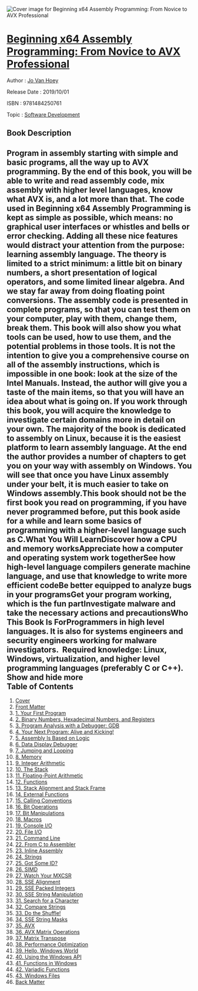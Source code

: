 ![Cover image for Beginning x64 Assembly Programming: From Novice to AVX Professional](https://imgdetail.ebookreading.net/cover/cover/20200215/EB9781484250761.jpg)

[Beginning x64 Assembly Programming: From Novice to AVX Professional](https://ebookreading.net/view/book/Beginning+x64+Assembly+Programming%3A+From+Novice+to+AVX+Professional-EB9781484250761_1.html "Beginning x64 Assembly Programming: From Novice to AVX Professional")
====================================================================================================================

Author : [Jo Van Hoey](https://ebookreading.net/search/author/Jo+Van+Hoey)

Release Date : 2019/10/01

ISBN : 9781484250761

Topic : [Software Development](https://ebookreading.net/search/category/software-development)

Book Description
-----------------

 Program in assembly starting with simple and basic programs, all the way up to AVX programming. By the end of this book, you will be able to write and read assembly code, mix assembly with higher level languages, know what AVX is, and a lot more than that. The code used in Beginning x64 Assembly Programming is kept as simple as possible, which means: no graphical user interfaces or whistles and bells or error checking. Adding all these nice features would distract your attention from the purpose: learning assembly language. The theory is limited to a strict minimum: a little bit on binary numbers, a short presentation of logical operators, and some limited linear algebra. And we stay far away from doing floating point conversions. The assembly code is presented in complete programs, so that you can test them on your computer, play with them, change them, break them. This book will also show you what tools can be used, how to use them, and the potential problems in those tools. It is not the intention to give you a comprehensive course on all of the assembly instructions, which is impossible in one book: look at the size of the Intel Manuals. Instead, the author will give you a taste of the main items, so that you will have an idea about what is going on. If you work through this book, you will acquire the knowledge to investigate certain domains more in detail on your own. The majority of the book is dedicated to assembly on Linux, because it is the easiest platform to learn assembly language. At the end the author provides a number of chapters to get you on your way with assembly on Windows. You will see that once you have Linux assembly under your belt, it is much easier to take on Windows assembly.This book should not be the first book you read on programming, if you have never programmed before, put this book aside for a while and learn some basics of programming with a higher-level language such as C.What You Will LearnDiscover how a CPU and memory worksAppreciate how a computer and operating system work togetherSee how high-level language compilers generate machine language, and use that knowledge to write more efficient codeBe better equipped to analyze bugs in your programsGet your program working, which is the fun partInvestigate malware and take the necessary actions and precautionsWho This Book Is ForProgrammers in high level languages. It is also for systems engineers and security engineers working for malware investigators.  Required knowledge: Linux, Windows, virtualization, and higher level programming languages (preferably C or C++).        Show and hide more                
Table of Contents
-----------------

1. [Cover](https://ebookreading.net/view/book/Beginning+x64+Assembly+Programming%3A+From+Novice+to+AVX+Professional-EB9781484250761_1.html)
1. [Front Matter](https://ebookreading.net/view/book/Beginning+x64+Assembly+Programming%3A+From+Novice+to+AVX+Professional-EB9781484250761_2.html)
1. [1. Your First Program](https://ebookreading.net/view/book/Beginning+x64+Assembly+Programming%3A+From+Novice+to+AVX+Professional-EB9781484250761_3.html)
1. [2. Binary Numbers, Hexadecimal Numbers, and Registers](https://ebookreading.net/view/book/Beginning+x64+Assembly+Programming%3A+From+Novice+to+AVX+Professional-EB9781484250761_4.html)
1. [3. Program Analysis with a Debugger: GDB](https://ebookreading.net/view/book/Beginning+x64+Assembly+Programming%3A+From+Novice+to+AVX+Professional-EB9781484250761_5.html)
1. [4. Your Next Program: Alive and Kicking!](https://ebookreading.net/view/book/Beginning+x64+Assembly+Programming%3A+From+Novice+to+AVX+Professional-EB9781484250761_6.html)
1. [5. Assembly Is Based on Logic](https://ebookreading.net/view/book/Beginning+x64+Assembly+Programming%3A+From+Novice+to+AVX+Professional-EB9781484250761_7.html)
1. [6. Data Display Debugger](https://ebookreading.net/view/book/Beginning+x64+Assembly+Programming%3A+From+Novice+to+AVX+Professional-EB9781484250761_8.html)
1. [7. Jumping and Looping](https://ebookreading.net/view/book/Beginning+x64+Assembly+Programming%3A+From+Novice+to+AVX+Professional-EB9781484250761_9.html)
1. [8. Memory](https://ebookreading.net/view/book/Beginning+x64+Assembly+Programming%3A+From+Novice+to+AVX+Professional-EB9781484250761_10.html)
1. [9. Integer Arithmetic](https://ebookreading.net/view/book/Beginning+x64+Assembly+Programming%3A+From+Novice+to+AVX+Professional-EB9781484250761_11.html)
1. [10. The Stack](https://ebookreading.net/view/book/Beginning+x64+Assembly+Programming%3A+From+Novice+to+AVX+Professional-EB9781484250761_12.html)
1. [11. Floating-Point Arithmetic](https://ebookreading.net/view/book/Beginning+x64+Assembly+Programming%3A+From+Novice+to+AVX+Professional-EB9781484250761_13.html)
1. [12. Functions](https://ebookreading.net/view/book/Beginning+x64+Assembly+Programming%3A+From+Novice+to+AVX+Professional-EB9781484250761_14.html)
1. [13. Stack Alignment and Stack Frame](https://ebookreading.net/view/book/Beginning+x64+Assembly+Programming%3A+From+Novice+to+AVX+Professional-EB9781484250761_15.html)
1. [14. External Functions](https://ebookreading.net/view/book/Beginning+x64+Assembly+Programming%3A+From+Novice+to+AVX+Professional-EB9781484250761_16.html)
1. [15. Calling Conventions](https://ebookreading.net/view/book/Beginning+x64+Assembly+Programming%3A+From+Novice+to+AVX+Professional-EB9781484250761_17.html)
1. [16. Bit Operations](https://ebookreading.net/view/book/Beginning+x64+Assembly+Programming%3A+From+Novice+to+AVX+Professional-EB9781484250761_18.html)
1. [17. Bit Manipulations](https://ebookreading.net/view/book/Beginning+x64+Assembly+Programming%3A+From+Novice+to+AVX+Professional-EB9781484250761_19.html)
1. [18. Macros](https://ebookreading.net/view/book/Beginning+x64+Assembly+Programming%3A+From+Novice+to+AVX+Professional-EB9781484250761_20.html)
1. [19. Console I/O](https://ebookreading.net/view/book/Beginning+x64+Assembly+Programming%3A+From+Novice+to+AVX+Professional-EB9781484250761_21.html)
1. [20. File I/O](https://ebookreading.net/view/book/Beginning+x64+Assembly+Programming%3A+From+Novice+to+AVX+Professional-EB9781484250761_22.html)
1. [21. Command Line](https://ebookreading.net/view/book/Beginning+x64+Assembly+Programming%3A+From+Novice+to+AVX+Professional-EB9781484250761_23.html)
1. [22. From C to Assembler](https://ebookreading.net/view/book/Beginning+x64+Assembly+Programming%3A+From+Novice+to+AVX+Professional-EB9781484250761_24.html)
1. [23. Inline Assembly](https://ebookreading.net/view/book/Beginning+x64+Assembly+Programming%3A+From+Novice+to+AVX+Professional-EB9781484250761_25.html)
1. [24. Strings](https://ebookreading.net/view/book/Beginning+x64+Assembly+Programming%3A+From+Novice+to+AVX+Professional-EB9781484250761_26.html)
1. [25. Got Some ID?](https://ebookreading.net/view/book/Beginning+x64+Assembly+Programming%3A+From+Novice+to+AVX+Professional-EB9781484250761_27.html)
1. [26. SIMD](https://ebookreading.net/view/book/Beginning+x64+Assembly+Programming%3A+From+Novice+to+AVX+Professional-EB9781484250761_28.html)
1. [27. Watch Your MXCSR](https://ebookreading.net/view/book/Beginning+x64+Assembly+Programming%3A+From+Novice+to+AVX+Professional-EB9781484250761_29.html)
1. [28. SSE Alignment](https://ebookreading.net/view/book/Beginning+x64+Assembly+Programming%3A+From+Novice+to+AVX+Professional-EB9781484250761_30.html)
1. [29. SSE Packed Integers](https://ebookreading.net/view/book/Beginning+x64+Assembly+Programming%3A+From+Novice+to+AVX+Professional-EB9781484250761_31.html)
1. [30. SSE String Manipulation](https://ebookreading.net/view/book/Beginning+x64+Assembly+Programming%3A+From+Novice+to+AVX+Professional-EB9781484250761_32.html)
1. [31. Search for a Character](https://ebookreading.net/view/book/Beginning+x64+Assembly+Programming%3A+From+Novice+to+AVX+Professional-EB9781484250761_33.html)
1. [32. Compare Strings](https://ebookreading.net/view/book/Beginning+x64+Assembly+Programming%3A+From+Novice+to+AVX+Professional-EB9781484250761_34.html)
1. [33. Do the Shuffle!](https://ebookreading.net/view/book/Beginning+x64+Assembly+Programming%3A+From+Novice+to+AVX+Professional-EB9781484250761_35.html)
1. [34. SSE String Masks](https://ebookreading.net/view/book/Beginning+x64+Assembly+Programming%3A+From+Novice+to+AVX+Professional-EB9781484250761_36.html)
1. [35. AVX](https://ebookreading.net/view/book/Beginning+x64+Assembly+Programming%3A+From+Novice+to+AVX+Professional-EB9781484250761_37.html)
1. [36. AVX Matrix Operations](https://ebookreading.net/view/book/Beginning+x64+Assembly+Programming%3A+From+Novice+to+AVX+Professional-EB9781484250761_38.html)
1. [37. Matrix Transpose](https://ebookreading.net/view/book/Beginning+x64+Assembly+Programming%3A+From+Novice+to+AVX+Professional-EB9781484250761_39.html)
1. [38. Performance Optimization](https://ebookreading.net/view/book/Beginning+x64+Assembly+Programming%3A+From+Novice+to+AVX+Professional-EB9781484250761_40.html)
1. [39. Hello, Windows World](https://ebookreading.net/view/book/Beginning+x64+Assembly+Programming%3A+From+Novice+to+AVX+Professional-EB9781484250761_41.html)
1. [40. Using the Windows API](https://ebookreading.net/view/book/Beginning+x64+Assembly+Programming%3A+From+Novice+to+AVX+Professional-EB9781484250761_42.html)
1. [41. Functions in Windows](https://ebookreading.net/view/book/Beginning+x64+Assembly+Programming%3A+From+Novice+to+AVX+Professional-EB9781484250761_43.html)
1. [42. Variadic Functions](https://ebookreading.net/view/book/Beginning+x64+Assembly+Programming%3A+From+Novice+to+AVX+Professional-EB9781484250761_44.html)
1. [43. Windows Files](https://ebookreading.net/view/book/Beginning+x64+Assembly+Programming%3A+From+Novice+to+AVX+Professional-EB9781484250761_45.html)
1. [Back Matter](https://ebookreading.net/view/book/Beginning+x64+Assembly+Programming%3A+From+Novice+to+AVX+Professional-EB9781484250761_46.html)
